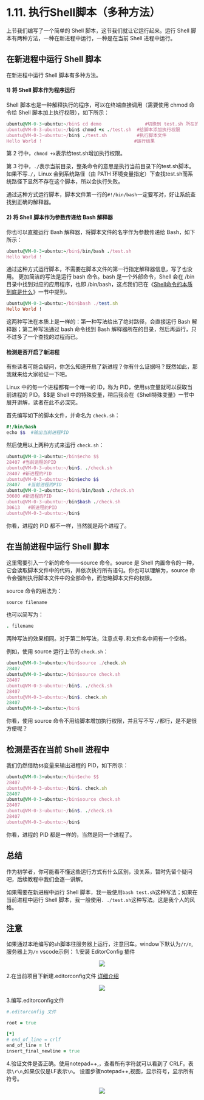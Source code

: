# 1.11. 执行Shell脚本（多种方法）

上节我们编写了一个简单的 Shell 脚本，这节我们就让它运行起来。运行 Shell 脚本有两种方法，一种在新进程中运行，一种是在当前 Shell 进程中运行。

## 在新进程中运行 Shell 脚本
在新进程中运行 Shell 脚本有多种方法。
#### 1) 将 Shell 脚本作为程序运行
Shell 脚本也是一种解释执行的程序，可以在终端直接调用（需要使用 chmod 命令给 Shell 脚本加上执行权限），如下所示：
```ruby {.line-numbers}
ubuntu@VM-0-3-ubuntu:~/bin$ cd demo                #切换到 test.sh 所在的目录
ubuntu@VM-0-3-ubuntu:~/bin$ chmod +x ./test.sh  #给脚本添加执行权限
ubuntu@VM-0-3-ubuntu:~/bin$ ./test.sh           #执行脚本文件
Hello World !                                  #运行结果
```
第 2 行中，`chmod +x`表示给test.sh增加执行权限。

第 3 行中，`./`表示当前目录，整条命令的意思是执行当前目录下的test.sh脚本。如果不写`./`，Linux 会到系统路径（由 PATH 环境变量指定）下查找test.sh而系统路径下显然不存在这个脚本，所以会执行失败。

通过这种方式运行脚本，脚本文件第一行的`#!/bin/bash`一定要写对，好让系统查找到正确的解释器。

#### 2) 将 Shell 脚本作为参数传递给 Bash 解释器
你也可以直接运行 Bash 解释器，将脚本文件的名字作为参数传递给 Bash，如下所示：
```ruby {.line-numbers}
ubuntu@VM-0-3-ubuntu:~/bin$/bin/bash ./test.sh 
Hello World ! 
```
通过这种方式运行脚本，不需要在脚本文件的第一行指定解释器信息，写了也没用。
更加简洁的写法是运行 bash 命令。bash 是一个外部命令，Shell 会在 /bin 目录中找到对应的应用程序，也即 /bin/bash，这点我们已在《[Shell命令的本质到底是什么](./shell6.md)》一节中提到。
```ruby {.line-numbers}
ubuntu@VM-0-3-ubuntu:~/bin$bash ./test.sh
Hello World !
```
这两种写法在本质上是一样的：第一种写法给出了绝对路径，会直接运行 Bash 解释器；第二种写法通过 bash 命令找到 Bash 解释器所在的目录，然后再运行，只不过多了一个查找的过程而已。

#### 检测是否开启了新进程

有些读者可能会疑问，你怎么知道开启了新进程？你有什么证据吗？既然如此，那我就来给大家验证一下吧。

Linux 中的每一个进程都有一个唯一的 ID，称为 PID，使用`$$`变量就可以获取当前进程的 PID。$$是 Shell 中的特殊变量，稍后我会在《Shell特殊变量》一节中展开讲解，读者在此不必深究。

首先编写如下的脚本文件，并命名为 `check.sh`：
```ruby {.line-numbers}
#!/bin/bash
echo $$  #输出当前进程PID
```
然后使用以上两种方式来运行 `check.sh`：
```ruby {.line-numbers}
ubuntu@VM-0-3-ubuntu:~/bin$echo $$
28407 #当前进程的PID
ubuntu@VM-0-3-ubuntu:~/bin$. ./check.sh 
28407 #新进程的PID
ubuntu@VM-0-3-ubuntu:~/bin$echo $$
28407   #当前进程的PID
ubuntu@VM-0-3-ubuntu:~/bin$/bin/bash ./check.sh 
30600 #新进程的PID
ubuntu@VM-0-3-ubuntu:~/bin$bash ./check.sh 
30613   #新进程的PID
ubuntu@VM-0-3-ubuntu:~/bin$
```
你看，进程的 PID 都不一样，当然就是两个进程了。

## 在当前进程中运行 Shell 脚本
这里需要引入一个新的命令——source 命令。source 是 Shell 内置命令的一种，它会读取脚本文件中的代码，并依次执行所有语句。你也可以理解为，source 命令会强制执行脚本文件中的全部命令，而忽略脚本文件的权限。

source 命令的用法为：
```ruby {.line-numbers}
source filename
```
也可以简写为：
```ruby {.line-numbers}
. filename
```
两种写法的效果相同。对于第二种写法，注意点号`.`和文件名中间有一个空格。

例如，使用 source 运行上节的 `check.sh`：
```ruby {.line-numbers}
ubuntu@VM-0-3-ubuntu:~/bin$source ./check.sh 
28407
ubuntu@VM-0-3-ubuntu:~/bin$source check.sh 
28407
ubuntu@VM-0-3-ubuntu:~/bin$. ./check.sh 
28407
ubuntu@VM-0-3-ubuntu:~/bin$. check.sh 
28407
ubuntu@VM-0-3-ubuntu:~/bin$
```
你看，使用 source 命令不用给脚本增加执行权限，并且写不写`./`都行，是不是很方便呢？

## 检测是否在当前 Shell 进程中

我们仍然借助`$$`变量来输出进程的 PID，如下所示：
```ruby {.line-numbers}
ubuntu@VM-0-3-ubuntu:~/bin$echo $$
28407
ubuntu@VM-0-3-ubuntu:~/bin$. check.sh 
28407
ubuntu@VM-0-3-ubuntu:~/bin$source check.sh 
28407
ubuntu@VM-0-3-ubuntu:~/bin$. ./check.sh 
28407
ubuntu@VM-0-3-ubuntu:~/bin$
```
你看，进程的 PID 都是一样的，当然是同一个进程了。

## 总结
作为初学者，你可能看不懂这些运行方式有什么区别，没关系，暂时先留个疑问吧，后续教程中我们会逐一讲解。

如果需要在新进程中运行 Shell 脚本，我一般使用`bash test.sh`这种写法；如果在当前进程中运行 Shell 脚本，我一般使用`. ./test.sh`这种写法。这是我个人的风格。

## 注意
如果通过本地编写的sh脚本往服务器上运行，注意回车。window下默认为`/r/n`,服务器上为`/n`
vscode示例：
1.安装 EditorConfig 插件

<div align=center>
    <img src="../assets/images/editorConfig.png"/>
</div>

2.在当前项目下新建.editorconfig文件 [详细介绍](https://github.com/editorconfig/editorconfig-vscode)

<div align=center>
    <img src="../assets/images/editorConfig2.png"/>
</div>

3.编写.editorconfig文件
```ruby {.line-numbers}
#.editorconfig 文件

root = true

[*]
# end_of_line = crlf
end_of_line = lf
insert_final_newline = true
```

4.验证文件是否正确。使用notepad++,，查看所有字符就可以看到了 CRLF。表示`\r\n`,如果仅仅是LF表示`\n`。 设置步骤notepad++,视图，显示符号，显示所有符号。

<div align=center>
    <img src="../assets/images/nodepad++.png"/>
</div>